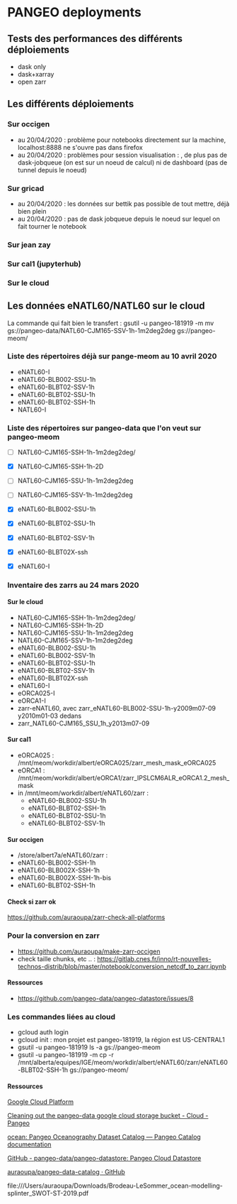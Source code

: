 # PANGEO deployments 

## Tests des performances des différents déploiements

- dask only
- dask+xarray
- open zarr

## Les différents déploiements

### Sur occigen

  - au 20/04/2020 : problème pour notebooks directement sur la machine, localhost:8888 ne s'ouvre pas dans firefox
  - au 20/04/2020 : problèmes pour session visualisation : , de plus pas de dask-jobqueue (on est sur un noeud de calcul) ni de dashboard (pas de tunnel depuis le noeud)
  
### Sur gricad

  - au 20/04/2020 : les données sur bettik pas possible de tout mettre, déjà bien plein
  - au 20/04/2020 : pas de dask jobqueue depuis le noeud sur lequel on fait tourner le notebook
  
### Sur jean zay
### Sur cal1 (jupyterhub)
### Sur le cloud


## Les données eNATL60/NATL60 sur le cloud

La commande qui fait bien le transfert : gsutil -u pangeo-181919 -m mv gs://pangeo-data/NATL60-CJM165-SSV-1h-1m2deg2deg gs://pangeo-meom/


### Liste des répertoires déjà sur pange-meom au 10 avril 2020
  - eNATL60-I
  - eNATL60-BLB002-SSU-1h
  - eNATL60-BLBT02-SSV-1h
  - eNATL60-BLBT02-SSU-1h
  - eNATL60-BLBT02-SSH-1h
  - NATL60-I  
  
### Liste des répertoires sur pangeo-data que l'on veut sur pangeo-meom 

  - [ ] NATL60-CJM165-SSH-1h-1m2deg2deg/
  - [x] NATL60-CJM165-SSH-1h-2D
  - [ ] NATL60-CJM165-SSU-1h-1m2deg2deg
  - [ ] NATL60-CJM165-SSV-1h-1m2deg2deg
  - [x] eNATL60-BLB002-SSU-1h
  - [x] eNATL60-BLBT02-SSU-1h
  - [x] eNATL60-BLBT02-SSV-1h
  - [x] eNATL60-BLBT02X-ssh
  - [x] eNATL60-I


### Inventaire des zarrs au 24 mars 2020

#### Sur le cloud
  - NATL60-CJM165-SSH-1h-1m2deg2deg/
  - NATL60-CJM165-SSH-1h-2D
  - NATL60-CJM165-SSU-1h-1m2deg2deg
  - NATL60-CJM165-SSV-1h-1m2deg2deg
  - eNATL60-BLB002-SSU-1h
  - eNATL60-BLB002-SSV-1h
  - eNATL60-BLBT02-SSU-1h
  - eNATL60-BLBT02-SSV-1h
  - eNATL60-BLBT02X-ssh
  - eNATL60-I
  - eORCA025-I
  - eORCA1-I
  - zarr-eNATL60, avec zarr_eNATL60-BLB002-SSU-1h-y2009m07-09 y2010m01-03 dedans
  - zarr_NATL60-CJM165_SSU_1h_y2013m07-09
    
  
#### Sur cal1
  - eORCA025 : /mnt/meom/workdir/albert/eORCA025/zarr_mesh_mask_eORCA025
  - eORCA1 : /mnt/meom/workdir/albert/eORCA1/zarr_IPSLCM6ALR_eORCA1.2_mesh_mask
  - in /mnt/meom/workdir/albert/eNATL60/zarr :
    - eNATL60-BLB002-SSU-1h
    - eNATL60-BLBT02-SSH-1h
    - eNATL60-BLBT02-SSU-1h
    - eNATL60-BLBT02-SSV-1h
    
#### Sur occigen
  - /store/albert7a/eNATL60/zarr :
   - eNATL60-BLB002-SSH-1h
   - eNATL60-BLB002X-SSH-1h
   - eNATL60-BLB002X-SSH-1h-bis
   - eNATL60-BLBT02-SSH-1h
   
#### Check si zarr ok
 
 https://github.com/auraoupa/zarr-check-all-platforms

### Pour la conversion en zarr

 - https://github.com/auraoupa/make-zarr-occigen
 - check taille chunks, etc .. : https://gitlab.cnes.fr/inno/rt-nouvelles-technos-distrib/blob/master/notebook/conversion_netcdf_to_zarr.ipynb

#### Ressources

 - https://github.com/pangeo-data/pangeo-datastore/issues/8

### Les commandes liées au cloud

  - gcloud auth login
  - gcloud init : mon projet est pangeo-181919, la région est US-CENTRAL1
  - gsutil -u pangeo-181919 ls -a gs://pangeo-meom
  - gsutil -u pangeo-181919 -m cp -r /mnt/alberta/equipes/IGE/meom/workdir/albert/eNATL60/zarr/eNATL60-BLBT02-SSH-1h gs://pangeo-meom/

#### Ressources

[Google Cloud Platform](https://console.cloud.google.com/storage/browser/pangeo-data/)

[Cleaning out the pangeo-data google cloud storage bucket - Cloud - Pangeo](https://discourse.pangeo.io/t/cleaning-out-the-pangeo-data-google-cloud-storage-bucket/353)

[ocean: Pangeo Oceanography Dataset Catalog — Pangeo Catalog  documentation](https://pangeo-data.github.io/pangeo-datastore/master/ocean.html)

[GitHub - pangeo-data/pangeo-datastore: Pangeo Cloud Datastore](https://github.com/pangeo-data/pangeo-datastore)

[auraoupa/pangeo-data-catalog · GitHub](https://github.com/auraoupa/pangeo-data-catalog.git)

file:///Users/auraoupa/Downloads/Brodeau-LeSommer_ocean-modelling-splinter_SWOT-ST-2019.pdf
